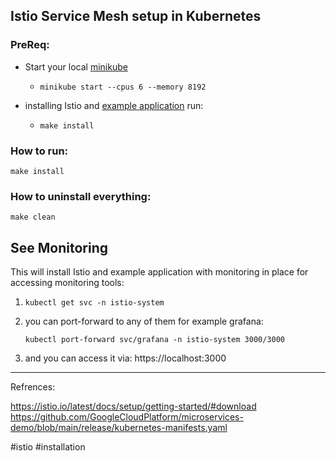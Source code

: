 ## Istio Service Mesh setup in Kubernetes

### PreReq:
* Start your local [minikube](https://minikube.sigs.k8s.io/docs/start/)

  * ```minikube start --cpus 6 --memory 8192```
* installing Istio and [example application](https://raw.githubusercontent.com/GoogleCloudPlatform/microservices-demo/main/release/kubernetes-manifests.yaml) run:
  * ``make install``

### How to run:
``make install``

### How to uninstall everything:
``make clean``

## See Monitoring
This will install Istio and example application with monitoring in place
for accessing monitoring tools:

1. ```kubectl get svc -n istio-system```
  
2. you can port-forward to any of them for example grafana:

    ```kubectl port-forward svc/grafana -n istio-system 3000/3000```
3. and you can access it via: https://localhost:3000
---
Refrences:

https://istio.io/latest/docs/setup/getting-started/#download
https://github.com/GoogleCloudPlatform/microservices-demo/blob/main/release/kubernetes-manifests.yaml

#istio #installation
